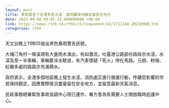 ```yaml
---
layout: post
title: 黑雨警告下全港多區水浸　當局籲保持鎮定留安全地方
date: 2023-09-08 00:05:33.000000000 +08:00
link: https://news.rthk.hk/rthk/ch/component/k2/1717248-20230908.htm
categories: rthk
---
```


天文台晚上11時05發出黑色暴雨警告訊號。

大埔汀角村一條溪澗有大量雨水湧出，有如激流，吐露港公路部份路段亦水浸，水深及至一半車輪，車輛要涉水駛過，有汽車懷疑「死火」停在馬路。元朗、粉嶺、紅磡多處的路面亦充滿積水。

政府表示，全港多個地區晚上發生水浸，消防處正進行救援行動，呼籲受影響的市民保持鎮定，因應實際情況盡量留在安全地方​，並留意最新天氣消息。

民政事務總署緊急事故協調中心現已運作，署方會為有需要人士開放臨時庇護中心。
